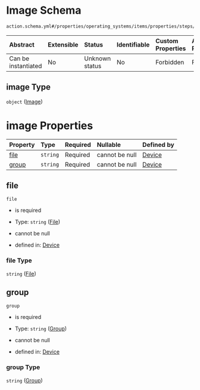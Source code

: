 # Image Schema

```txt
action.schema.yml#/properties/operating_systems/items/properties/steps/items/properties/actions/items/properties/fastboot:wipe_super/properties/image
```



| Abstract            | Extensible | Status         | Identifiable | Custom Properties | Additional Properties | Access Restrictions | Defined In                                                          |
| :------------------ | :--------- | :------------- | :----------- | :---------------- | :-------------------- | :------------------ | :------------------------------------------------------------------ |
| Can be instantiated | No         | Unknown status | No           | Forbidden         | Forbidden             | none                | [device.schema.json*](../device.schema.json "open original schema") |

## image Type

`object` ([Image](device-properties-operating-systems-operating-system-properties-steps-step-properties-group-step-action-properties-fastbootwipe_super-action-properties-image.md))

# image Properties

| Property        | Type     | Required | Nullable       | Defined by                                                                                                                                                                                                                                                                                                                                                           |
| :-------------- | :------- | :------- | :------------- | :------------------------------------------------------------------------------------------------------------------------------------------------------------------------------------------------------------------------------------------------------------------------------------------------------------------------------------------------------------------- |
| [file](#file)   | `string` | Required | cannot be null | [Device](device-properties-operating-systems-operating-system-properties-steps-step-properties-group-step-action-properties-fastbootwipe_super-action-properties-image-properties-file.md "action.schema.yml#/properties/operating_systems/items/properties/steps/items/properties/actions/items/properties/fastboot:wipe_super/properties/image/properties/file")   |
| [group](#group) | `string` | Required | cannot be null | [Device](device-properties-operating-systems-operating-system-properties-steps-step-properties-group-step-action-properties-fastbootwipe_super-action-properties-image-properties-group.md "action.schema.yml#/properties/operating_systems/items/properties/steps/items/properties/actions/items/properties/fastboot:wipe_super/properties/image/properties/group") |

## file



`file`

*   is required

*   Type: `string` ([File](device-properties-operating-systems-operating-system-properties-steps-step-properties-group-step-action-properties-fastbootwipe_super-action-properties-image-properties-file.md))

*   cannot be null

*   defined in: [Device](device-properties-operating-systems-operating-system-properties-steps-step-properties-group-step-action-properties-fastbootwipe_super-action-properties-image-properties-file.md "action.schema.yml#/properties/operating_systems/items/properties/steps/items/properties/actions/items/properties/fastboot:wipe_super/properties/image/properties/file")

### file Type

`string` ([File](device-properties-operating-systems-operating-system-properties-steps-step-properties-group-step-action-properties-fastbootwipe_super-action-properties-image-properties-file.md))

## group



`group`

*   is required

*   Type: `string` ([Group](device-properties-operating-systems-operating-system-properties-steps-step-properties-group-step-action-properties-fastbootwipe_super-action-properties-image-properties-group.md))

*   cannot be null

*   defined in: [Device](device-properties-operating-systems-operating-system-properties-steps-step-properties-group-step-action-properties-fastbootwipe_super-action-properties-image-properties-group.md "action.schema.yml#/properties/operating_systems/items/properties/steps/items/properties/actions/items/properties/fastboot:wipe_super/properties/image/properties/group")

### group Type

`string` ([Group](device-properties-operating-systems-operating-system-properties-steps-step-properties-group-step-action-properties-fastbootwipe_super-action-properties-image-properties-group.md))
